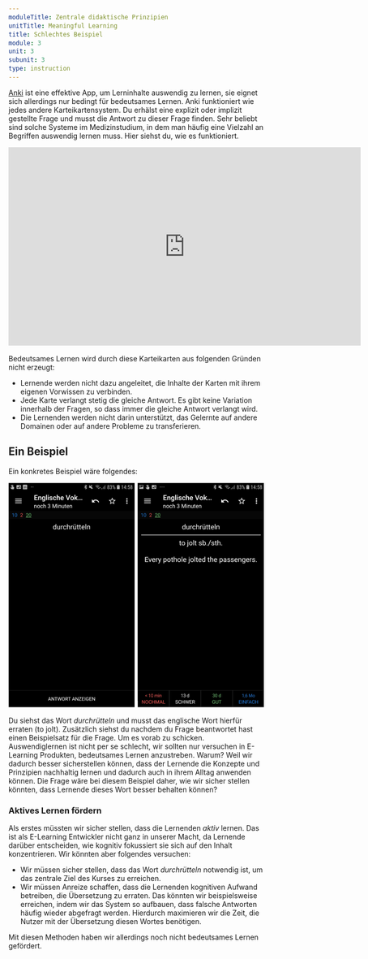 ```yaml
---
moduleTitle: Zentrale didaktische Prinzipien
unitTitle: Meaningful Learning
title: Schlechtes Beispiel
module: 3
unit: 3
subunit: 3
type: instruction
---
```


[Anki](https://ankiweb.net/about) ist eine effektive App, um Lerninhalte auswendig zu lernen, sie eignet sich allerdings nur bedingt für bedeutsames Lernen. Anki funktioniert wie jedes andere Karteikartensystem. Du erhälst eine explizit oder implizit gestellte Frage und musst die Antwort zu dieser Frage finden. Sehr beliebt sind solche Systeme im Medizinstudium, in dem man häufig eine Vielzahl an Begriffen auswendig lernen muss. Hier siehst du, wie es funktioniert. 

<iframe width="695" height="391" src="https://www.youtube.com/embed/F2K1gOSdIZA" frameborder="0" allow="accelerometer; autoplay; encrypted-media; gyroscope; picture-in-picture" allowfullscreen></iframe>

Bedeutsames Lernen wird durch diese Karteikarten aus folgenden Gründen nicht erzeugt:

* Lernende werden nicht dazu angeleitet, die Inhalte der Karten mit ihrem eigenen Vorwissen zu verbinden.
* Jede Karte verlangt stetig die gleiche Antwort. Es gibt keine Variation innerhalb der Fragen, so dass immer die gleiche Antwort verlangt wird.
* Die Lernenden werden nicht darin unterstützt, das Gelernte auf andere Domainen oder auf andere Probleme zu transferieren.

## Ein Beispiel

Ein konkretes Beispiel wäre folgendes: 

![](./anki.PNG)

Du siehst das Wort *durchrütteln* und musst das englische Wort hierfür erraten (to jolt). Zusätzlich siehst du nachdem du Frage beantwortet hast einen Beispielsatz für die Frage. Um es vorab zu schicken. Auswendiglernen ist nicht per se schlecht, wir sollten nur versuchen in E-Learning Produkten, bedeutsames Lernen anzustreben. Warum? Weil wir dadurch besser sicherstellen können, dass der Lernende die Konzepte und Prinzipien nachhaltig lernen und dadurch auch in ihrem Alltag anwenden können. Die Frage wäre bei diesem Beispiel daher, wie wir sicher stellen könnten, dass Lernende dieses Wort besser behalten können? 

### Aktives Lernen fördern

Als erstes müssten wir sicher stellen, dass die Lernenden *aktiv* lernen. Das ist als E-Learning Entwickler nicht ganz in unserer Macht, da Lernende darüber entscheiden, wie kognitiv fokussiert sie sich auf den Inhalt konzentrieren. Wir könnten aber folgendes versuchen:

* Wir müssen sicher stellen, dass das Wort *durchrütteln* notwendig ist, um das zentrale Ziel des Kurses zu erreichen.
* Wir müssen Anreize schaffen, dass die Lernenden kognitiven Aufwand betreiben, die Übersetzung zu erraten. Das könnten wir beispielsweise erreichen, indem wir das System so aufbauen, dass falsche Antworten häufig wieder abgefragt werden. Hierdurch maximieren wir die Zeit, die Nutzer mit der Übersetzung diesen Wortes benötigen. 

Mit diesen Methoden haben wir allerdings noch nicht bedeutsames Lernen gefördert. 

<!-- ### Bedeutsames Lernen fördern

An der Stelle bist du dran. Überlege dir einmal, wie bedeutsames Lernen bei dieser App hergestellt werden kann. 

<iframe src="https://docs.google.com/forms/d/e/1FAIpQLScay8sV4L9SGmsAzaa8Vqup-MU9Jshvn2NPrKDgCDqfUHHWhw/viewform?embedded=true" width="640" height="545" frameborder="0" marginheight="0" marginwidth="0">Loading...</iframe> -->